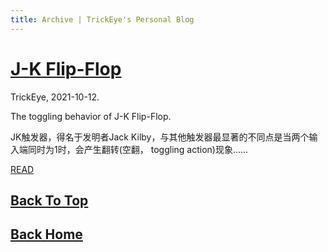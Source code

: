 ```yaml
---
title: Archive | TrickEye's Personal Blog
---
```


# [J-K Flip-Flop](_posts/2021-10-12-J-K-Flip-Flop.html)

TrickEye, 2021-10-12.

The toggling behavior of J-K Flip-Flop. 

JK触发器，得名于发明者Jack Kilby，与其他触发器最显著的不同点是当两个输入端同时为1时，会产生翻转(空翻， toggling action)现象......

[READ](_posts/2021-10-12-J-K-Flip-Flop.html)

## [Back To Top](/archive.html)

## [Back Home](/index.html)